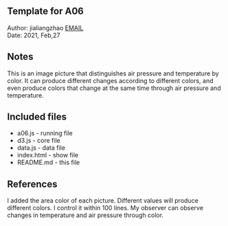 Template for A06
------------

Author: jialiangzhao [EMAIL](jialiangzhao@email.arizona.edu)  
Date: 2021, Feb,27


## Notes
This is an image picture that distinguishes air pressure and 
temperature by color. It can produce different changes according 
to different colors, and even produce colors that change at the
 same time through air pressure and temperature.


## Included files

* a06.js - running file
* d3.js - core file
* data.js - data file
* index.html - show file
* README.md - this file




## References
I added the area color of each picture. Different values
 will produce different colors. I control it within 100 
 lines. My observer can observe changes in temperature 
 and air pressure through color.

